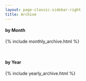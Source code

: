 ```yaml
---
layout: page-classic-sidebar-right
title: Archive
---
```

#### by Month
{% include monthly_archive.html %}

<br/>

#### by Year
{% include yearly_archive.html %}
